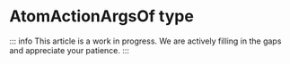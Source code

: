 # AtomActionArgsOf type

::: info
This article is a work in progress. We are actively filling in the gaps and appreciate your patience.
:::
